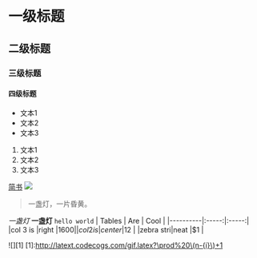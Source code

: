 # 一级标题
## 二级标题
### 三级标题
#### 四级标题
- 文本1
- 文本2
- 文本3

1. 文本1
2. 文本2
3. 文本3

[简书](http://www.jianshu.com)
![](http://upload-images.jianshu.io/upload_images/259-0ad0d0bfc1c608b6.jpg?imageMogr2/auto-orient/strip%7CimageView2/2/w/1240)

> 一盏灯，一片昏黄。

*一盏灯*
**一盏灯**
`hello world`
| Tables   | Are   | Cool  |
|----------|:-----:|:-----:|
|col 3 is  |right  |$1600  |
|col 2 is  |center |$12    |
|zebra stri|neat   |$1     |

![][1]
[1]:http://latext.codecogs.com/gif.latex?\prod%20\(n-{i}\)+1



